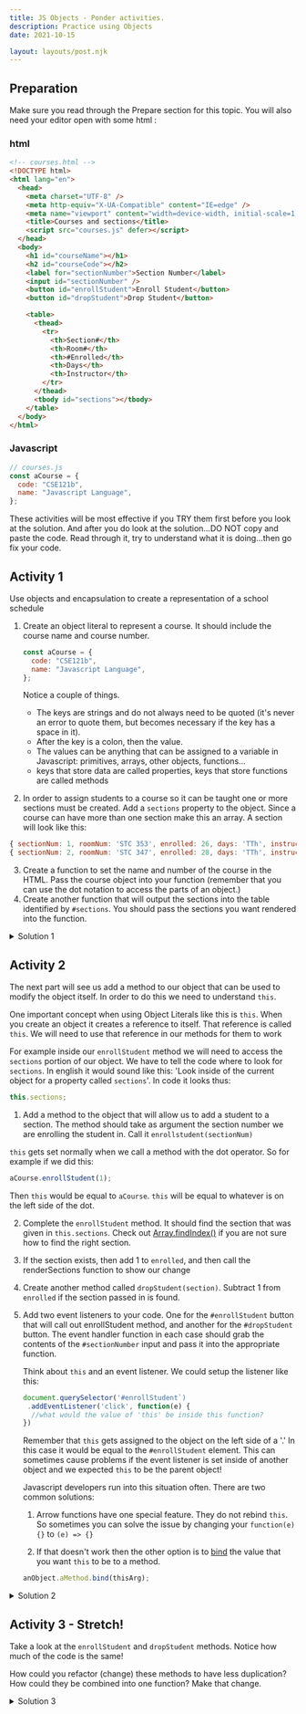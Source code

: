 ```yaml
---
title: JS Objects - Ponder activities.
description: Practice using Objects
date: 2021-10-15

layout: layouts/post.njk
---
```


## Preparation

Make sure you read through the Prepare section for this topic. You will also need your editor open with some html :

### html

```html
<!-- courses.html -->
<!DOCTYPE html>
<html lang="en">
  <head>
    <meta charset="UTF-8" />
    <meta http-equiv="X-UA-Compatible" content="IE=edge" />
    <meta name="viewport" content="width=device-width, initial-scale=1.0" />
    <title>Courses and sections</title>
    <script src="courses.js" defer></script>
  </head>
  <body>
    <h1 id="courseName"></h1>
    <h2 id="courseCode"></h2>
    <label for="sectionNumber">Section Number</label>
    <input id="sectionNumber" />
    <button id="enrollStudent">Enroll Student</button>
    <button id="dropStudent">Drop Student</button>

    <table>
      <thead>
        <tr>
          <th>Section#</th>
          <th>Room#</th>
          <th>#Enrolled</th>
          <th>Days</th>
          <th>Instructor</th>
        </tr>
      </thead>
      <tbody id="sections"></tbody>
    </table>
  </body>
</html>
```

### Javascript

```javascript
// courses.js
const aCourse = {
  code: "CSE121b",
  name: "Javascript Language",
};
```

These activities will be most effective if you TRY them first before you look at the solution. And after you do look at the solution...DO NOT copy and paste the code. Read through it, try to understand what it is doing...then go fix your code.

## Activity 1

Use objects and encapsulation to create a representation of a school schedule

1. Create an object literal to represent a course. It should include the course name and course number.

   ```javascript
   const aCourse = {
     code: "CSE121b",
     name: "Javascript Language",
   };
   ```

    <div class="callout">

   Notice a couple of things.

   - The keys are strings and do not always need to be quoted (it's never an error to quote them, but becomes necessary if the key has a space in it).
   - After the key is a colon, then the value.
   - The values can be anything that can be assigned to a variable in Javascript: primitives, arrays, other objects, functions...
   - keys that store data are called properties, keys that store functions are called methods

    </div>

2. In order to assign students to a course so it can be taught one or more sections must be created. Add a `sections` property to the object. Since a course can have more than one section make this an array. A section will look like this:

```javascript
{ sectionNum: 1, roomNum: 'STC 353', enrolled: 26, days: 'TTh', instructor: 'Bro T'},
{ sectionNum: 2, roomNum: 'STC 347', enrolled: 28, days: 'TTh', instructor: 'Sis A'}
```

3. Create a function to set the name and number of the course in the HTML. Pass the course object into your function (remember that you can use the dot notation to access the parts of an object.)
4. Create another function that will output the sections into the table identified by `#sections`. You should pass the sections you want rendered into the function.

<details>
<summary>Solution 1</summary>

```javascript
const aCourse = {
  code: "CSE121b",
  name: "Javascript Language",
  sections: [
    {
      sectionNum: 1,
      roomNum: "STC 353",
      enrolled: 26,
      days: "TTh",
      instructor: "Bro T",
    },
    {
      sectionNum: 2,
      roomNum: "STC 347",
      enrolled: 25,
      days: "TTh",
      instructor: "Sis A",
    },
  ],
};

function setCourseInfo(course) {
  const courseName = document.querySelector("#courseName");
  const coursecode = document.querySelector("#courseCode");
  courseName.textContent = course.name;
  coursecode.textContent = course.code;
}

function renderSections(sections) {
  const html = sections.map(
    (section) => `<tr>
    <td>${section.sectionNum}</td>
    <td>${section.roomNum}</td>
    <td>${section.enrolled}</td>
    <td>${section.days}</td>
    <td>${section.instructor}</td></tr>`
  );
  document.querySelector("#sections").innerHTML = html.join("");
}

setCourseInfo(aCourse);
renderSections(aCourse.sections);
```

</details>

## Activity 2

The next part will see us add a method to our object that can be used to modify the object itself. In order to do this we need to understand `this`.

<div class="callout">

One important concept when using Object Literals like this is `this`. When you create an object it creates a reference to itself. That reference is called `this`. We will need to use that reference in our methods for them to work

For example inside our `enrollStudent` method we will need to access the `sections` portion of our object. We have to tell the code where to look for `sections`. In english it would sound like this: 'Look inside of the current object for a property called `sections`'. In code it looks thus:

```javascript
this.sections;
```

</div>

1. Add a method to the object that will allow us to add a student to a section. The method should take as argument the section number we are enrolling the student in. Call it `enrollstudent(sectionNum)`

<div class="callout">

`this` gets set normally when we call a method with the dot operator. So for example if we did this:

```javascript
aCourse.enrollStudent(1);
```

Then `this` would be equal to `aCourse`.
`this` will be equal to whatever is on the left side of the dot.

</div>

2. Complete the `enrollStudent` method. It should find the section that was given in `this.sections`. Check out [Array.findIndex()](https://developer.mozilla.org/en-US/docs/Web/JavaScript/Reference/Global_Objects/Array/findIndex) if you are not sure how to find the right section.
3. If the section exists, then add 1 to `enrolled`, and then call the renderSections function to show our change
4. Create another method called `dropStudent(section)`. Subtract 1 from `enrolled` if the section passed in is found.
5. Add two event listeners to your code. One for the `#enrollStudent` button that will call out enrollStudent method, and another for the `#dropStudent` button. The event handler function in each case should grab the contents of the `#sectionNumber` input and pass it into the appropriate function.
   <div class="callout">

   Think about `this` and an event listener. We could setup the listener like this:

   ```javascript
   document.querySelector('#enrollStudent`)
    .addEventListener('click', function(e) {
     //what would the value of 'this' be inside this function?
   })
   ```

   Remember that `this` gets assigned to the object on the left side of a '.' In this case it would be equal to the `#enrollStudent` element. This can sometimes cause problems if the event listener is set inside of another object and we expected `this` to be the parent object!

   Javascript developers run into this situation often. There are two common solutions:

   1. Arrow functions have one special feature. They do not rebind `this`. So sometimes you can solve the issue by changing your `function(e) {}` to `(e) => {}`

   2. If that doesn't work then the other option is to [bind](https://developer.mozilla.org/en-US/docs/Web/JavaScript/Reference/Global_Objects/Function/bind) the value that you want `this` to be to a method.

   ```javascript
   anObject.aMethod.bind(thisArg);
   ```

<details>
  <summary>Solution 2</summary>

```javascript
const aCourse = {
  code: "CSE121b",
  name: "Javascript Language",
  sections: [
    {
      sectionNum: 1,
      roomNum: "STC 353",
      enrolled: 26,
      days: "TTh",
      instructor: "Bro T",
    },
    {
      sectionNum: 2,
      roomNum: "STC 347",
      enrolled: 25,
      days: "TTh",
      instructor: "Sis A",
    },
  ],
  enrollStudent: function (sectionNum) {
    // find the right section...Array.findIndex will work here
    const sectionIndex = this.sections.findIndex(
      (section) => section.sectionNum == sectionNum
    );
    if (sectionIndex >= 0) {
      this.sections[sectionIndex].enrolled++;
      renderSections(this.sections);
    }
  },
  dropStudent: function (sectionNum) {
    // find the right section...Array.findIndex will work here
    const sectionIndex = this.sections.findIndex(
      (section) => section.sectionNum == sectionNum
    );
    if (sectionIndex >= 0) {
      this.sections[sectionIndex].enrolled--;
      renderSections(this.sections);
    }
  },
};

function setCourseInfo(course) {
  const courseName = document.querySelector("#courseName");
  const coursecode = document.querySelector("#courseCode");
  courseName.textContent = course.name;
  coursecode.textContent = course.code;
}

function renderSections(sections) {
  const html = sections.map(
    (section) => `<tr>
    <td>${section.sectionNum}</td>
    <td>${section.roomNum}</td>
    <td>${section.enrolled}</td>
    <td>${section.days}</td>
    <td>${section.instructor}</td></tr>`
  );
  document.querySelector("#sections").innerHTML = html.join("");
}

document.querySelector("#enrollStudent").addEventListener("click", function () {
  const sectionNum = document.querySelector("#sectionNumber").value;
  aCourse.enrollStudent(sectionNum);
});
document.querySelector("#dropStudent").addEventListener("click", function () {
  const sectionNum = document.querySelector("#sectionNumber").value;
  aCourse.dropStudent(sectionNum);
});

setCourseInfo(aCourse);
renderSections(aCourse.sections);
```

</details>

## Activity 3 - Stretch!

Take a look at the `enrollStudent` and `dropStudent` methods. Notice how much of the code is the same!

How could you refactor (change) these methods to have less duplication? How could they be combined into one function? Make that change.

<details>
<summary>Solution 3</summary>

```javascript
changeEnrollment: function (sectionNum, add = true) {
    // find the right section...Array.findIndex will work here
    const sectionIndex = this.sections.findIndex(
      (section) => section.sectionNum == sectionNum
    );
    if (sectionIndex >= 0) {
      if (add) {
        this.sections[sectionIndex].enrolled++;
      } else {
        this.sections[sectionIndex].enrolled--;
      }
      renderSections(this.sections);
    }
  }
```

</details>
